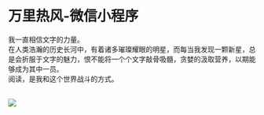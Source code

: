 # 万里热风-微信小程序
我一直相信文字的力量。<br>
在人类浩瀚的历史长河中，有着诸多璀璨耀眼的明星，而每当我发现一颗新星，总是会折服于文字的魅力，恨不能将一个个文字敲骨吸髓，贪婪的汲取营养，以期能够成为其中一员。<br>
阅读，是我和这个世界战斗的方式。<br><br>

![](https://github.com/liuhaitao729/hotwind-mini/blob/master/img/qr.jpg)
